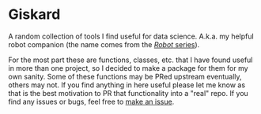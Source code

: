 # Giskard

A random collection of tools I find useful for data science. A.k.a. my helpful robot 
companion (the name comes from the [*Robot* series](https://en.wikipedia.org/wiki/List_of_Robot_series_characters#R._Giskard_Reventlov)).

For the most part these are functions, classes, etc. that I have found useful in more
than one project, so I decided to make a package for them for my own sanity. Some of
these functions may be PRed upstream eventually, others may not. If you find anything 
in here useful please let me know as that is the best motivation to PR that 
functionality into a "real" repo. If you find any issues or bugs, feel free to 
[make an issue](https://github.com/bdpedigo/giskard/issues).